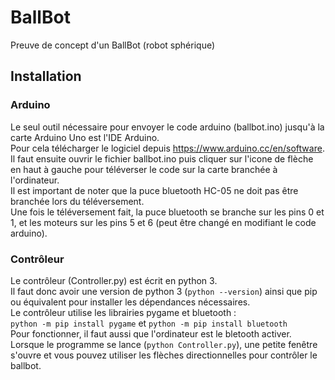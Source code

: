 # BallBot
Preuve de concept d'un BallBot (robot sphérique)

## Installation

### Arduino

Le seul outil nécessaire pour envoyer le code arduino (ballbot.ino) jusqu'à la carte Arduino Uno est l'IDE Arduino.\
Pour cela télécharger le logiciel depuis https://www.arduino.cc/en/software. \
Il faut ensuite ouvrir le fichier ballbot.ino puis cliquer sur l'icone de flèche en haut à gauche pour téléverser le code sur la carte branchée à l'ordinateur.\
Il est important de noter que la puce bluetooth HC-05 ne doit pas être branchée lors du téléversement.\
Une fois le téléversement fait, la puce bluetooth se branche sur les pins 0 et 1, et les moteurs sur les pins 5 et 6 (peut être changé en modifiant le code arduino).

### Contrôleur

Le contrôleur (Controller.py) est écrit en python 3.\
Il faut donc avoir une version de python 3 (`python --version`) ainsi que pip ou équivalent pour installer les dépendances nécessaires.\
Le contrôleur utilise les librairies pygame et bluetooth :\
`python -m pip install pygame` et `python -m pip install bluetooth`\
Pour fonctionner, il faut aussi que l'ordinateur est le bletooth activer.\
Lorsque le programme se lance (`python Controller.py`), une petite fenêtre s'ouvre et vous pouvez utiliser les flèches directionnelles pour contrôler le ballbot.
